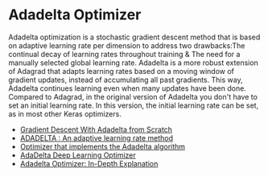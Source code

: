 # Adadelta Optimizer

Adadelta optimization is a stochastic gradient descent method that is based on adaptive learning rate per dimension to address two drawbacks:The continual decay of learning rates throughout training & The need for a manually selected global learning rate.
Adadelta is a more robust extension of Adagrad that adapts learning rates based on a moving window of gradient updates, instead of accumulating all past gradients. This way, Adadelta continues learning even when many updates have been done. Compared to Adagrad, in the original version of Adadelta you don't have to set an initial learning rate. In this version, the initial learning rate can be set, as in most other Keras optimizers.

- [Gradient Descent With Adadelta from Scratch](https://machinelearningmastery.com/gradient-descent-with-adadelta-from-scratch/)
- [ADADELTA : An adaptive learning rate method](https://www.researchgate.net/publication/233981807_ADADELTA_An_adaptive_learning_rate_method)
- [Optimizer that implements the Adadelta algorithm](https://www.tensorflow.org/api_docs/python/tf/keras/optimizers/experimental/Adadelta)
- [AdaDelta Deep Learning Optimizer](https://www.analyticsvidhya.com/blog/2021/10/a-comprehensive-guide-on-deep-learning-optimizers/#AdaDelta_Deep_Learning_Optimizer)
- [Adadelta Optimizer: In-Depth Explanation](https://insideaiml.com/blog/Adagrad-and-Adadelta-optimizer:-In-depth-explanation-1052)